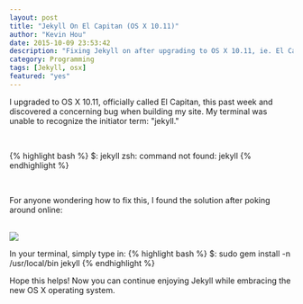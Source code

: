 ```yaml
---
layout: post
title: "Jekyll On El Capitan (OS X 10.11)"
author: "Kevin Hou"
date: 2015-10-09 23:53:42
description: "Fixing Jekyll on after upgrading to OS X 10.11, ie. El Capitan"
category: Programming
tags: [Jekyll, osx]
featured: "yes"
---
```

I upgraded to OS X 10.11, officially called El Capitan, this past week and discovered a concerning bug when building my site. My terminal was unable to recognize the initiator term: "jekyll." 

<br />

{% highlight bash %}
$: jekyll
zsh: command not found: jekyll
{% endhighlight %}

<br />

For anyone wondering how to fix this, I found the solution after poking around online:

<br />

<img src="./../../../../media/blog/images/OSX 10.11 Jekyll.png">

<br />

In your terminal, simply type in:
{% highlight bash %}
$: sudo gem install -n /usr/local/bin jekyll
{% endhighlight %}

Hope this helps! Now you can continue enjoying Jekyll while embracing the new OS X operating system.